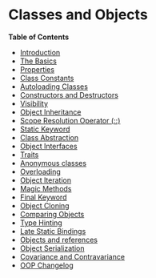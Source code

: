 Classes and Objects
===================

**Table of Contents**

-   [Introduction](/oop5/intro.html)
-   [The Basics](/language/oop5/basic.html)
-   [Properties](/language/oop5/properties.html)
-   [Class Constants](/language/oop5/constants.html)
-   [Autoloading Classes](/language/oop5/autoload.html)
-   [Constructors and Destructors](/language/oop5/decon.html)
-   [Visibility](/language/oop5/visibility.html)
-   [Object Inheritance](/language/oop5/inheritance.html)
-   [Scope Resolution Operator
    (::)](/language/oop5/paamayim-nekudotayim.html)
-   [Static Keyword](/language/oop5/static.html)
-   [Class Abstraction](/language/oop5/abstract.html)
-   [Object Interfaces](/language/oop5/interfaces.html)
-   [Traits](/language/oop5/traits.html)
-   [Anonymous classes](/language/oop5/anonymous.html)
-   [Overloading](/language/oop5/overloading.html)
-   [Object Iteration](/language/oop5/iterations.html)
-   [Magic Methods](/language/oop5/magic.html)
-   [Final Keyword](/language/oop5/final.html)
-   [Object Cloning](/language/oop5/cloning.html)
-   [Comparing Objects](/language/oop5/object-comparison.html)
-   [Type Hinting](/language/oop5/typehinting.html)
-   [Late Static Bindings](/language/oop5/late-static-bindings.html)
-   [Objects and references](/language/oop5/references.html)
-   [Object Serialization](/language/oop5/serialization.html)
-   [Covariance and Contravariance](/language/oop5/variance.html)
-   [OOP Changelog](/language/oop5/changelog.html)
